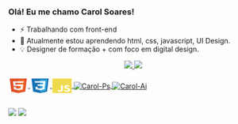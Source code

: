 ### Olá! Eu me chamo Carol Soares!

- ⚡ Trabalhando com front-end
- 📓 Atualmente estou aprendendo html, css, javascript, UI Design.
- 💡 Designer de formação + com foco em digital design.


<div align="center">
   <a href="https://designcsoares.myportfolio.com/">
   <img height="180em" src="https://github-readme-stats.vercel.app/api?username=csoaresdg&show_icons=true&theme=dark&include_all_commits=true&count_private=true"/>
     
   <img height="180em" src="https://github-readme-stats.vercel.app/api/top-langs/?username=csoaresdg&layout=compact&langs_count=7&theme=dark"/>
</div>
  
<div style="display: inline_block"><br>
 
<img align="center" alt="Carol-HTML" height="30" width="40" src="https://raw.githubusercontent.com/devicons/devicon/master/icons/html5/html5-original.svg">
<img align="center" alt="Carol-CSS" height="30" width="40" src="https://raw.githubusercontent.com/devicons/devicon/master/icons/css3/css3-original.svg">
<img align="center" alt="Carol-Js" height="30" width="40" src="https://raw.githubusercontent.com/devicons/devicon/master/icons/javascript/javascript-plain.svg">
<img align="center" alt="Carol-Ps" height="30" width="40" src="https://www.adobe.com/content/dam/cc/us/en/creativecloud/max2020/mnemonics/photoshop.svg">
<img align="center" alt="Carol-Ai" height="30" width="40" src="https://www.adobe.com/content/dam/cc/icons/illustrator.svg">
 
</div>
  
  
  ##
  
  <div>
  <a href = "mailto:csoares.dg@gmail.com"><img src="https://img.shields.io/badge/-Gmail-%23333?style=for-the-badge&logo=gmail&logoColor=white" target="_blank"></a>
  <a href="https://www.linkedin.com/in/designcsoares" target="_blank"><img src="https://img.shields.io/badge/-LinkedIn-%230077B5?style=for-the-badge&logo=linkedin&logoColor=white" target="_blank"></a> 
    

  
 
 
 
</div>
  
